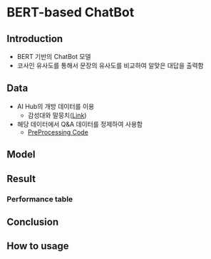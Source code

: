 # BERT-based ChatBot

## Introduction
+ BERT 기반의 ChatBot 모델
+ 코사인 유사도를 통해서 문장의 유사도를 비교하여 알맞은 대답을 출력함

## Data
+ AI Hub의 개방 데이터를 이용
    + 감성대와 말뭉치([Link](https://aihub.or.kr/aidata/7978))
+ 해당 데이터에서 Q&A 데이터를 정제하여 사용함
    + [PreProcessing Code](https://github.com/JoSangYeon/BERT-based_ChatBot/blob/master/data/Pre-Processing.ipynb)

## Model

## Result

### Performance table

## Conclusion

## How to usage